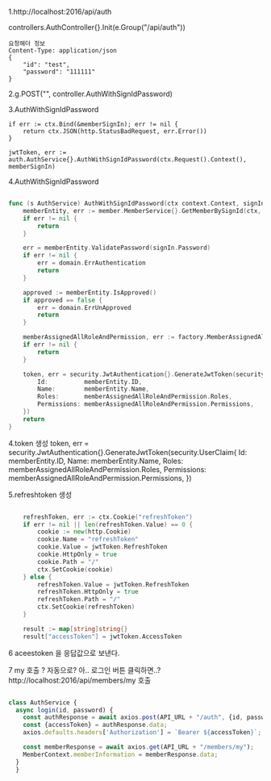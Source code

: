 
1.http://localhost:2016/api/auth

controllers.AuthController{}.Init(e.Group("/api/auth"))


	요청해더 정보
	Content-Type: application/json
	{
	    "id": "test",
	    "password": "111111"
	}

2.g.POST("", controller.AuthWithSignIdPassword)


3.AuthWithSignIdPassword

	if err := ctx.Bind(&memberSignIn); err != nil {
		return ctx.JSON(http.StatusBadRequest, err.Error())
	}

	jwtToken, err := auth.AuthService{}.AuthWithSignIdPassword(ctx.Request().Context(), memberSignIn)

4.AuthWithSignIdPassword
```go

func (s AuthService) AuthWithSignIdPassword(ctx context.Context, signIn dtos.MemberSignIn) (token security.JwtToken, err error) {
	memberEntity, err := member.MemberService{}.GetMemberBySignId(ctx, signIn.Id)
	if err != nil {
		return
	}

	err = memberEntity.ValidatePassword(signIn.Password)
	if err != nil {
		err = domain.ErrAuthentication
		return
	}

	approved := memberEntity.IsApproved()
	if approved == false {
		err = domain.ErrUnApproved
		return
	}

	memberAssignedAllRoleAndPermission, err := factory.MemberAssignedAllRoleAndPermissionFactory{}.Create(ctx, memberEntity)
	if err != nil {
		return
	}

	token, err = security.JwtAuthentication{}.GenerateJwtToken(security.UserClaim{
		Id:          memberEntity.ID,
		Name:        memberEntity.Name,
		Roles:       memberAssignedAllRoleAndPermission.Roles,
		Permissions: memberAssignedAllRoleAndPermission.Permissions,
	})
	return
}
```


4.token 생성
token, err = security.JwtAuthentication{}.GenerateJwtToken(security.UserClaim{
		Id:          memberEntity.ID,
		Name:        memberEntity.Name,
		Roles:       memberAssignedAllRoleAndPermission.Roles,
		Permissions: memberAssignedAllRoleAndPermission.Permissions,
	})

5.refreshtoken 생성

```go

	refreshToken, err := ctx.Cookie("refreshToken")
	if err != nil || len(refreshToken.Value) == 0 {
		cookie := new(http.Cookie)
		cookie.Name = "refreshToken"
		cookie.Value = jwtToken.RefreshToken
		cookie.HttpOnly = true
		cookie.Path = "/"
		ctx.SetCookie(cookie)
	} else {
		refreshToken.Value = jwtToken.RefreshToken
		refreshToken.HttpOnly = true
		refreshToken.Path = "/"
		ctx.SetCookie(refreshToken)
	}

	result := map[string]string{}
	result["accessToken"] = jwtToken.AccessToken
```

6 aceestoken 을 응답값으로 보낸다.

7 my 호출 ? 자동으로? 아.. 로그인 버튼 클릭하면..?
http://localhost:2016/api/members/my 호출

```javascript

class AuthService {
  async login(id, password) {
    const authResponse = await axios.post(API_URL + "/auth", {id, password})
    const {accessToken} = authResponse.data;
    axios.defaults.headers['Authorization'] = `Bearer ${accessToken}`;

    const memberResponse = await axios.get(API_URL + "/members/my");
    MemberContext.memberInformation = memberResponse.data;
  }
  }

```
